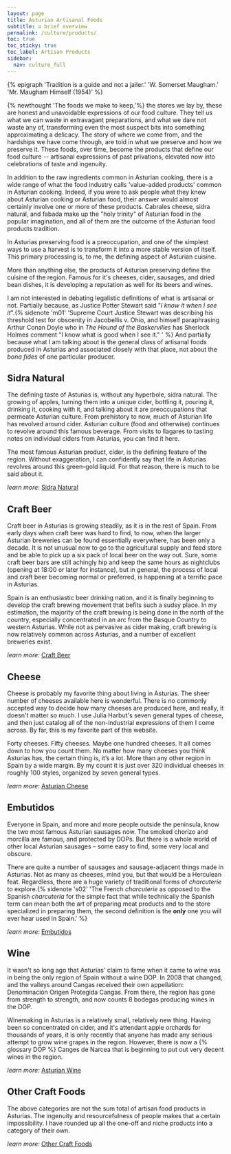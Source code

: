 ```yaml
---
layout: page
title: Asturian Artisanal Foods
subtitle: a brief overview
permalink: /culture/products/
toc: true
toc_sticky: true
toc_label: Artisan Products
sidebar:
  nav: culture_full
---
```

{% epigraph 'Tradition is a guide and not a jailer.' 'W. Somerset Maugham.' 'Mr. Maugham Himself (1954)' %}

{% newthought 'The foods we make to keep,'%} the stores we lay by, these are honest and unavoidable expressions of our food culture. They tell us what we can waste in extravagant preparations, and what we dare not waste any of, transforming even the most suspect bits into something approximating a delicacy. The story of where we come from, and the hardships we have come through, are told in what we preserve and how we preserve it. These foods, over time, become the products that define our food culture -- artisanal expressions of past privations, elevated now into celebrations of taste and ingenuity.

In addition to the raw ingredients common in Asturian cooking, there is a wide range of what the food industry calls 'value-added products' common in Asturian cooking. Indeed, if you were to ask people what they knew about Asturian cooking or Asturian food, their answer would almost certainly involve one or more of these products. Cabrales cheese, sidra natural, and fabada make up the "holy trinity" of Asturian food in the popular imagination, and all of them are the outcome of the Asturian food products tradition.

In Asturias preserving food is a preoccupation, and one of the simplest ways to use a harvest is to transform it into a more stable version of itself. This primary processing is, to me, the defining aspect of Asturian cuisine.

More than anything else, the products of Asturian preserving define the cuisine of the region. Famous for it's cheeses, cider, sausages, and dried bean dishes, it is developing a reputation as well for its beers and wines. 

I am not interested in debating legalistic definitions of what is artisanal or not. Partially because, as Justice Potter Stewart said "*I know it when I see it*".{% sidenote 'm01' 'Supreme Court Justice Stewart was describing his threshold test for obscenity in Jacobellis v. Ohio, and himself paraphrasing Arthur Conan Doyle who in *The Hound of the Baskervilles* has Sherlock Holmes comment "I know what is good when I see it." ' %} And partially because what I am talking about is the general class of artisanal foods produced in Asturias and associated closely with that place, not about the *bona fides* of one particular producer.

## Sidra Natural
The defining taste of Asturias is, without any hyperbole, sidra natural. The growing of apples, turning them into a unique cider, bottling it, pouring it, drinking it, cooking with it, and talking about it are preoccupations that permeate Asturian culture. From prehistory to now, much of Asturian life has revolved around cider. Asturian culture (food and otherwise) continues to revolve around this famous beverage. From visits to llagares to tasting notes on individual ciders from Asturias, you can find it here. 

The most famous Asturian product, cider, is the defining feature of the region. Without exaggeration, I can confidently say that life in Asturias revolves around this green-gold liquid. For that reason, there is much to be said about it.

*learn more:* [Sidra Natural](/culture/products/cider/)

## Craft Beer
Craft beer in Asturias is growing steadily, as it is in the rest of Spain. From early days when craft beer was hard to find, to now, when the larger Asturian breweries can be found essentially everywhere, has been only a decade. It is not unusual now to go to the agricultural supply and feed store and be able to pick up a six pack of local beer on the way out. Sure, some craft beer bars are still achingly hip and keep the same hours as nightclubs (opening at 18:00 or later for instance), but in general, the process of local and craft beer becoming normal or preferred, is happening at a terrific pace in Asturias. 

Spain is an enthusiastic beer drinking nation, and it is finally beginning to develop the craft brewing movement that befits such a sudsy place. In my estimation, the majority of the craft brewing is being done in the north of the country, especially concentrated in an arc from the Basque Country to western Asturias. While not as pervasive as cider making, craft brewing is now relatively common across Asturias, and a number of excellent breweries exist.

*learn more:* [Craft Beer](/culture/products/beer/)

## Cheese
Cheese is probably my favorite thing about living in Asturias. The sheer number of cheeses available here is wonderful. There is no commonly accepted way to decide how many cheeses are produced here, and really, it doesn't matter so much. I use Julia Harbut's seven general types of cheese, and then just catalog all of the non-industrial expressions of them I come across. By far, this is my favorite part of this website. 

Forty cheeses. Fifty cheeses. Maybe one hundred cheeses. It all comes down to how you count them. No matter how many cheeses you think Asturias has, the certain thing is, it’s a lot. More than any other region in Spain by a wide margin. By my count it is just over 320 individual cheeses in roughly 100 styles, organized by seven general types.

*learn more:* [Asturian Cheese](/culture/products/cheese/)

## Embutidos
Everyone in Spain, and more and more people outside the peninsula, know the two most famous Asturian sausages now. The smoked chorizo and morcilla are famous, and protected by DOPs. But there is a whole world of other local Asturian sausages – some easy to find, some very local and obscure. 

There are quite a number of sausages and sausage-adjacent things made in Asturias. Not as many as cheeses, mind you, but that would be a Herculean feat. Regardless, there are a huge variety of traditional forms of *charcuterie* to explore.{% sidenote 's02' 'The French *charcuterie* as opposed to the Spanish *charcutería* for the simple fact that while technically the Spanish term can mean both the art of preparing meat products and to the store specialized in preparing them, the second definition is the **only** one you will ever hear used in Spain.' %}

*learn more:* [Embutidos](/culture/products/embutidos/)

## Wine
It wasn't so long ago that Asturias' claim to fame when it came to wine was in being the only region of Spain without a wine DOP. In 2008 that changed, and the valleys around Cangas received their own appellation: Denominación Origen Protegida Cangas. From there, the region has gone from strength to strength, and now counts 8 bodegas producing wines in the DOP. 

Winemaking in Asturias is a relatively small, relatively new thing. Having been so concentrated on cider, and it's attendant apple orchards for thousands of years, it is only recently that anyone has made any serious attempt to grow wine grapes in the region. However, there is now a {% glossary DOP %} Canges de Narcea that is beginning to put out very decent wines in the region.

*learn more:* [Asturian Wine](/culture/products/wine/)

## Other Craft Foods
The above categories are not the sum total of artisan food products in Asturias. The ingenuity and resourcefulness of people makes that a certain impossibility. I have rounded up all the one-off and niche products into a category of their own.

*learn more:* [Other Craft Foods](/culture/products/misc/)